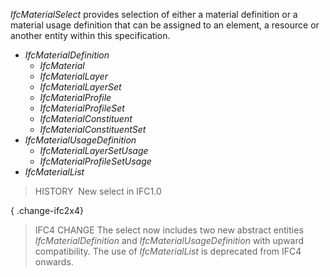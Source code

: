 _IfcMaterialSelect_ provides selection of either a material definition or a material usage definition that can be assigned to an element, a resource or another entity within this specification.

* _IfcMaterialDefinition_ 
    * _IfcMaterial_
    * _IfcMaterialLayer_
    * _IfcMaterialLayerSet_
    * _IfcMaterialProfile_
    * _IfcMaterialProfileSet_
    * _IfcMaterialConstituent_
    * _IfcMaterialConstituentSet_ 
* _IfcMaterialUsageDefinition_ 
    * _IfcMaterialLayerSetUsage_
    * _IfcMaterialProfileSetUsage_ 
* _IfcMaterialList_ 

> HISTORY&nbsp; New select in IFC1.0

{ .change-ifc2x4}
> IFC4 CHANGE The select now includes two new abstract entities _IfcMaterialDefinition_ and _IfcMaterialUsageDefinition_ with upward compatibility. The use of _IfcMaterialList_ is deprecated from IFC4 onwards.